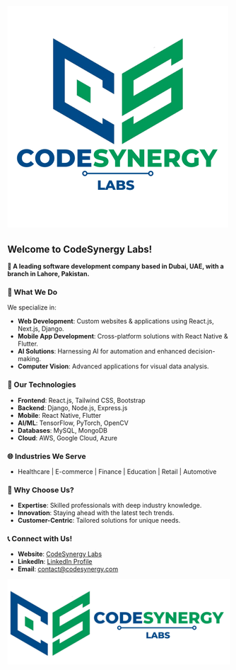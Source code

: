 # ![CodeSynergy Labs Logo](./logo.png)  <!-- Ensure your logo filename matches -->

## Welcome to CodeSynergy Labs!

**🌟 A leading software development company based in Dubai, UAE, with a branch in Lahore, Pakistan.**

### 🚀 What We Do
We specialize in:

- **Web Development**: Custom websites & applications using React.js, Next.js, Django.
- **Mobile App Development**: Cross-platform solutions with React Native & Flutter.
- **AI Solutions**: Harnessing AI for automation and enhanced decision-making.
- **Computer Vision**: Advanced applications for visual data analysis.

### 🔧 Our Technologies
- **Frontend**: React.js, Tailwind CSS, Bootstrap
- **Backend**: Django, Node.js, Express.js
- **Mobile**: React Native, Flutter
- **AI/ML**: TensorFlow, PyTorch, OpenCV
- **Databases**: MySQL, MongoDB
- **Cloud**: AWS, Google Cloud, Azure

### 🌐 Industries We Serve
- Healthcare | E-commerce | Finance | Education | Retail | Automotive

### 🤝 Why Choose Us?
- **Expertise**: Skilled professionals with deep industry knowledge.
- **Innovation**: Staying ahead with the latest tech trends.
- **Customer-Centric**: Tailored solutions for unique needs.

### 📞 Connect with Us!
- **Website**: [CodeSynergy Labs](https://codesynergylabs.netlify.app)  <!-- Replace with your actual website -->
- **LinkedIn**: [LinkedIn Profile](https://www.linkedin.com/company/codesynergy-labs)  <!-- Replace with your actual LinkedIn URL -->
- **Email**: [contact@codesynergy.com](mailto:codesynergylabs@gmail.com)

![CodeSynergy Labs Banner](./banner.png) <!-- Ensure your banner filename matches -->
